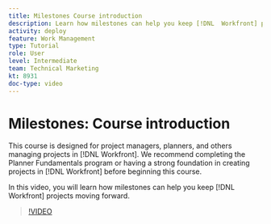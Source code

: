 ```yaml
---
title: Milestones Course introduction
description: Learn how milestones can help you keep [!DNL  Workfront] projects moving forward.
activity: deploy
feature: Work Management
type: Tutorial
role: User
level: Intermediate
team: Technical Marketing
kt: 8931
doc-type: video
---
```

# Milestones&#58; Course introduction

This course is designed for project managers, planners, and others managing projects in [!DNL Workfront]. We recommend completing the Planner Fundamentals program or having a strong foundation in creating projects in [!DNL Workfront] before beginning this course.

In this video, you will learn how milestones can help you keep [!DNL  Workfront] projects moving forward.

>[!VIDEO](https://video.tv.adobe.com/v/335203/?quality=12&learn=on)
